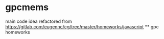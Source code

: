 # gpcmems
main code idea refactored from https://gitlab.com/eugennc/cg/tree/master/homeworks/javascript
**
gpc homeworks
